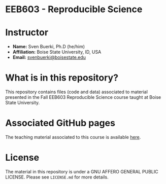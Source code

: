 # EEB603 - Reproducible Science

# Instructor

- **Name:** Sven Buerki, Ph.D (he/him)
- **Affiliation:** Boise State University, ID, USA
- **Email:** svenbuerki@boisestate.edu

# What is in this repository?

This repository contains files (code and data) associated to material presented in the Fall EEB603 Reproducible Science course taught at Boise State University.

# Associated GitHub pages

The teaching material associated to this course is available [here](https://svenbuerki.github.io/EEB603_Reproducible_Science/).

# License

The material in this repository is under a GNU AFFERO GENERAL PUBLIC LICENSE. Please see `LICENSE.md` for more details.
